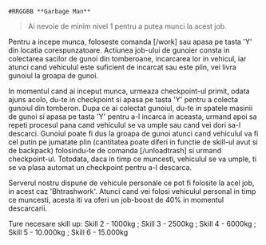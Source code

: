 `#RRGGBB **Garbage Man**`
>Ai nevoie de minim nivel 1 pentru a putea munci la acest job.


Pentru a incepe munca, foloseste comanda [/work] sau apasa pe tasta 'Y' din locatia corespunzatoare.
Actiunea job-ului de gunoier consta in colectarea sacilor de gunoi din tomberoane, incarcarea lor in vehicul, iar atunci cand vehiculul este suficient de incarcat sau este plin, vei livra gunoiul la groapa de gunoi.


In momentul cand ai inceput munca, urmeaza checkpoint-ul primit, odata ajuns acolo, du-te in checkpoint si apasa pe tasta 'Y' pentru a colecta gunoiul din tomberon.
Dupa ce ai colectat gunoiul, du-te in spatele masinii de gunoi si apasa pe tasta 'Y' pentru a-l incarca in aceasta, urmand apoi sa repeti procesul pana cand vehiculul se va umple sau cand vei dori sa-l descarci.
Gunoiul poate fi dus la groapa de gunoi atunci cand vehiculul va fi cel putin pe jumatate plin (cantitatea poate diferi in functie de skill-ul avut si de backpack) folosindu-te de comanda [/unloadtrash] si urmand checkpoint-ul.
Totodata, daca in timp ce muncesti, vehiculul se va umple, ti se va plasa automat un checkpoint pentru a-l descarca.


Serverul nostru dispune de vehicule personale ce pot fi folosite la acel job, in acest caz 'Bhtrashwork'.
Atunci cand vei folosi vehiculul personal in timp ce muncesti, acesta iti va oferi un job-boost de 40% in momentul descarcarii.


Ture necesare skill up: Skill 2 - 1000kg ; Skill 3 - 2500kg ; Skill 4 - 6000kg ; Skill 5 - 10.000kg ; Skill 6 - 15.000kg

